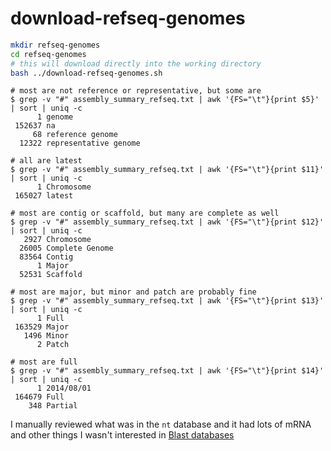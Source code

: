 # download-refseq-genomes

```bash
mkdir refseq-genomes
cd refseq-genomes
# this will download directly into the working directory
bash ../download-refseq-genomes.sh
```

```
# most are not reference or representative, but some are
$ grep -v "#" assembly_summary_refseq.txt | awk '{FS="\t"}{print $5}' | sort | uniq -c
      1 genome
 152637 na
     68 reference genome
  12322 representative genome

# all are latest
$ grep -v "#" assembly_summary_refseq.txt | awk '{FS="\t"}{print $11}' | sort | uniq -c
      1 Chromosome
 165027 latest

# most are contig or scaffold, but many are complete as well
$ grep -v "#" assembly_summary_refseq.txt | awk '{FS="\t"}{print $12}' | sort | uniq -c
   2927 Chromosome
  26005 Complete Genome
  83564 Contig
      1 Major
  52531 Scaffold

# most are major, but minor and patch are probably fine
$ grep -v "#" assembly_summary_refseq.txt | awk '{FS="\t"}{print $13}' | sort | uniq -c
      1 Full
 163529 Major
   1496 Minor
      2 Patch

# most are full
$ grep -v "#" assembly_summary_refseq.txt | awk '{FS="\t"}{print $14}' | sort | uniq -c
      1 2014/08/01
 164679 Full
    348 Partial
```

I manually reviewed what was in the `nt` database and it had lots of mRNA and other things I wasn't interested in
[Blast databases](https://ftp.ncbi.nlm.nih.gov/blast/db/README)
